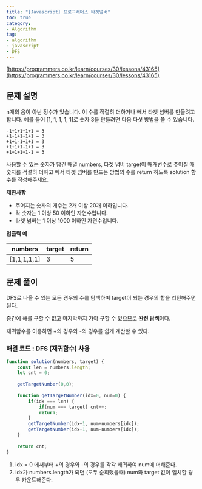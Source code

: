 ```yaml
---
title: "[Javascript] 프로그래머스 타겟넘버"
toc: true
category:
- Algorithm
tag:
- algorithm
- javascript
- DFS
---
```


[https://programmers.co.kr/learn/courses/30/lessons/43165](https://programmers.co.kr/learn/courses/30/lessons/43165)
## 문제 설명
n개의 음이 아닌 정수가 있습니다. 이 수를 적절히 더하거나 빼서 타겟 넘버를 만들려고 합니다. 
예를 들어 [1, 1, 1, 1, 1]로 숫자 3을 만들려면 다음 다섯 방법을 쓸 수 있습니다.

```
-1+1+1+1+1 = 3
+1-1+1+1+1 = 3
+1+1-1+1+1 = 3
+1+1+1-1+1 = 3
+1+1+1+1-1 = 3
```
사용할 수 있는 숫자가 담긴 배열 numbers, 타겟 넘버 target이 매개변수로 주어질 때 숫자를 적절히 더하고 빼서 타겟 넘버를 만드는 방법의 수를 return 하도록 solution 함수를 작성해주세요.

**제한사항**
- 주어지는 숫자의 개수는 2개 이상 20개 이하입니다.
- 각 숫자는 1 이상 50 이하인 자연수입니다.
- 타겟 넘버는 1 이상 1000 이하인 자연수입니다.

**입출력 예**


| numbers |  target |  return |
| -------- | -------- | -------- |
| [1,1,1,1,1]     | 3     | 5     |

## 문제 풀이
DFS로 나올 수 있는 모든 경우의 수를 탐색하며 target이 되는 경우의 합을 리턴해주면 된다.

중간에 해를 구할 수 없고 마지막까지 가야 구할 수 있으므로 **완전 탐색**이다.

재귀함수를 이용하면 +의 경우와 -의 경우를 쉽게 계산할 수 있다.

### 해결 코드 : DFS (재귀함수) 사용

```javascript
function solution(numbers, target) {
    const len = numbers.length;
    let cnt = 0;
    
    getTargetNumber(0,0);
		
    function getTargetNumber(idx=0, num=0) {
        if(idx === len) {
            if(num === target) cnt++;
            return;
        }
        getTargetNumber(idx+1, num+numbers[idx]);
        getTargetNumber(idx+1, num-numbers[idx]);    
    }
    
    return cnt;
}
```
1. idx = 0 에서부터 +의 경우와 -의 경우를 각각 재귀하여 num에 더해준다.
2. idx가 numbers.length가 되면 (모두 순회했을때) num와 target 값이 일치할 경우 카운트해준다.

